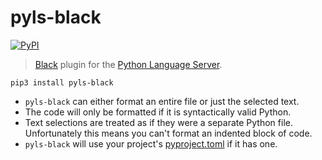 # pyls-black

[![PyPI](https://img.shields.io/pypi/v/pyls-black.svg)](https://pypi.org/project/pyls-black/)

> [Black](https://github.com/ambv/black) plugin for the [Python Language Server](https://github.com/palantir/python-language-server).

```shell
pip3 install pyls-black
```

* `pyls-black` can either format an entire file or just the selected text.
* The code will only be formatted if it is syntactically valid Python.
* Text selections are treated as if they were a separate Python file.
  Unfortunately this means you can't format an indented block of code.
* `pyls-black` will use your project's [pyproject.toml](https://github.com/ambv/black#pyprojecttoml) if it has one.
